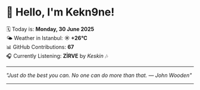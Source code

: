 # 👋 Hello, I'm Kekn9ne!

🗓️ Today is: **Monday, 30 June 2025**  
🌤️ Weather in Istanbul: **☀️   +26°C**  
📊 GitHub Contributions: **67**  
🎧 Currently Listening: **ZİRVE** by *Keskin* 🎶

---

_"Just do the best you can. No one can do more than that. — *John Wooden*"_

---
